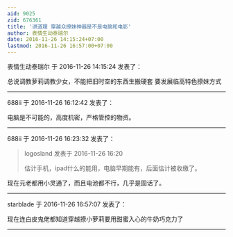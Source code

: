 ```yaml
---
aid: 9025
zid: 676361
title: '讲道理 穿越众撩妹神器是不是电脑和电影'
author: 表情生动泰瑞尔
date: 2016-11-26 14:15:24+07:00
lastmod: 2016-11-26 16:57:00+07:00
---
```


表情生动泰瑞尔 于 2016-11-26 14:15:24 发表了：

总说调教萝莉调教少女，不能把旧时空的东西生搬硬套 要发展临高特色撩妹方式

---------

688ii 于 2016-11-26 16:12:42 发表了：

电脑是不可能的，高度机密，严格管控的物资。

---------

688ii 于 2016-11-26 16:23:32 发表了：

> logosland 发表于 2016-11-26 16:20
> 
> 估计手机，ipad什么的能用，电脑早期能有，后面估计被收缴了。



现在元老都用小灵通了，而且电池都不行，几乎是固话了。

---------

starblade 于 2016-11-26 16:57:07 发表了：

现在连白皮鬼佬都知道穿越撩小萝莉要用甜蜜入心的牛奶巧克力了

---------

